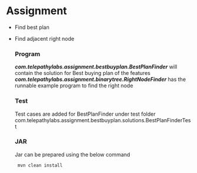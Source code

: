 # Assignment
 - Find best plan
 - Find adjacent right node 
    ### Program
    **_com.telepathylabs.assignment.bestbuyplan.BestPlanFinder_** will contain the solution for Best buying plan of the features
    **_com.telepathylabs.assignment.binarytree.RightNodeFinder_** has the runnable example program to find the right node
    ### Test
    Test cases are added for BestPlanFinder under test folder
        com.telepathylabs.assignment.bestbuyplan.solutions.BestPlanFinderTest
    ### JAR
    Jar can be prepared using the below command
        
        mvn clean install

